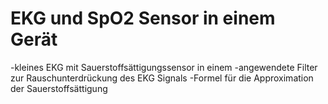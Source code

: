 # EKG und SpO2 Sensor in einem Gerät

-kleines EKG mit Sauerstoffsättigungssensor in einem
-angewendete Filter zur Rauschunterdrückung des EKG Signals
-Formel für die Approximation der Sauerstoffsättigung


